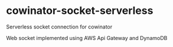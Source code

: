 # cowinator-socket-serverless
Serverless socket connection for cowinator

Web socket implemented using AWS Api Gateway and DynamoDB
